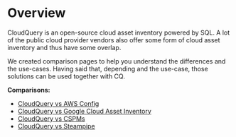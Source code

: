# Overview

CloudQuery is an open-source cloud asset inventory powered by SQL. A lot of the public cloud provider vendors also offer some form of cloud asset inventory and thus have some overlap.

We created comparison pages to help you understand the differences and the use-cases. Having said that, depending and the use-case, those solutions can be used together with CQ.

**Comparisons:**

- [CloudQuery vs AWS Config](./aws_config)
- [CloudQuery vs Google Cloud Asset Inventory](./google_cloud_asset_inventory)
- [CloudQuery vs CSPMs](./cspms.md)
- [CloudQuery vs Steampipe](./steampipe.md)

